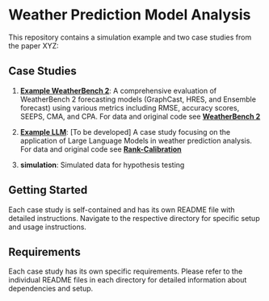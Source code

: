 # Weather Prediction Model Analysis

This repository contains a simulation example and two case studies from the paper XYZ:

## Case Studies

1. **[Example WeatherBench 2](https://github.com/evwalz/paper_monotone_dependence/case_study_wb2)**: A comprehensive evaluation of WeatherBench 2 forecasting models (GraphCast, HRES, and Ensemble forecast) using various metrics including RMSE, accuracy scores, SEEPS, CMA, and CPA. For data and original code see **[WeatherBench 2](https://github.com/google-research/weatherbench2)** 

2. **[Example LLM](https://github.com/evwalz/paper_monotone_dependence/case_study_LLM)**: [To be developed] A case study focusing on the application of Large Language Models in weather prediction analysis. For data and original code see **[Rank-Calibration](https://github.com/shuoli90/Rank-Calibration)** 

3. **simulation**: Simulated data for hypothesis testing

## Getting Started

Each case study is self-contained and has its own README file with detailed instructions. Navigate to the respective directory for specific setup and usage instructions.

## Requirements

Each case study has its own specific requirements. Please refer to the individual README files in each directory for detailed information about dependencies and setup. 
